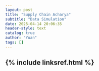 ```yaml
---
layout: post
title: "Supply Chain Acharya"
subtitle: "Data Simulation"
date: 2025-04-14 20:06:35
header-style: text
catalog: true
author: "Yuan"
tags: []
---
```

{% include linksref.html %}
---
